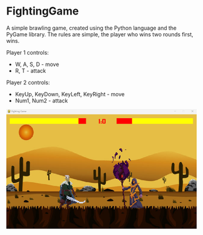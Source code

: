 # FightingGame

A simple brawling game, created using the Python language and the PyGame library. 
The rules are simple, the player who wins two rounds first, wins.

Player 1 controls:
- W, A, S, D - move
- R, T - attack


Player 2 controls:
- KeyUp, KeyDown, KeyLeft, KeyRight - move
- Num1, Num2 - attack

![Game screen](gamescreen.png)
